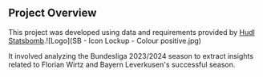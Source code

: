 ## Project Overview
This project was developed using data and requirements provided by [Hudl Statsbomb](https://statsbomb.com/).![Logo](SB - Icon Lockup - Colour positive.jpg) 

It involved analyzing the Bundesliga 2023/2024 season to extract insights related to Florian Wirtz and Bayern Leverkusen's successful season.


